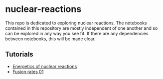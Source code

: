 # nuclear-reactions

This repo is dedicated to exploring nuclear reactions. The notebooks contained in this repository are mostly independent of one another and so can be explored in any way you see fit. If there are any dependencies between notebooks, this will be made clear.

## Tutorials

- [Energetics of nuclear reactions](nuclear-energetics.ipynb)
- [Fusion rates 01](fusion-rates-gamow.ipynb)
